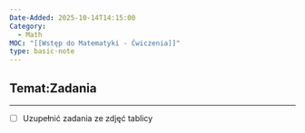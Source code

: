 ```yaml
---
Date-Added: 2025-10-14T14:15:00
Category:
  - Math
MOC: "[[Wstęp do Matematyki - Ćwiczenia]]"
type: basic-note
---
```

## Temat:Zadania
- - -

- [ ] Uzupełnić zadania ze zdjęć tablicy
